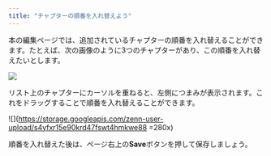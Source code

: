 ```yaml
---
title: "チャプターの順番を入れ替えよう"
---
```


本の編集ページでは、追加されているチャプターの順番を入れ替えることができます。たとえば、次の画像のように3つのチャプターがあり、この順番を入れ替えたいとします。

![](https://storage.googleapis.com/zenn-user-upload/4ox8ojmxtezspd42d8johp5xkspc)

リスト上のチャプターにカーソルを重ねると、左側につまみが表示されます。これをドラッグすることで順番を入れ替えることができます。

![](https://storage.googleapis.com/zenn-user-upload/s4yfxr15e90krd47fswt4hmkwe88 =280x)

順番を入れ替えた後は、ページ右上の**Save**ボタンを押して保存しましょう。